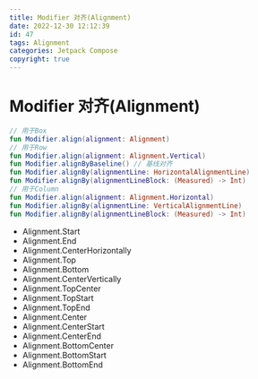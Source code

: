 ```yaml
---
title: Modifier 对齐(Alignment)
date: 2022-12-30 12:12:39
id: 47
tags: Alignment
categories: Jetpack Compose
copyright: true
---
```


# Modifier 对齐(Alignment)

```kotlin
// 用于Box
fun Modifier.align(alignment: Alignment)
// 用于Row
fun Modifier.align(alignment: Alignment.Vertical)
fun Modifier.alignByBaseline() // 基线对齐
fun Modifier.alignBy(alignmentLine: HorizontalAlignmentLine)
fun Modifier.alignBy(alignmentLineBlock: (Measured) -> Int)
// 用于Column
fun Modifier.align(alignment: Alignment.Horizontal)
fun Modifier.alignBy(alignmentLine: VerticalAlignmentLine)
fun Modifier.alignBy(alignmentLineBlock: (Measured) -> Int)
```

- Alignment.Start
- Alignment.End
- Alignment.CenterHorizontally
- Alignment.Top
- Alignment.Bottom
- Alignment.CenterVertically
- Alignment.TopCenter
- Alignment.TopStart
- Alignment.TopEnd
- Alignment.Center
- Alignment.CenterStart
- Alignment.CenterEnd
- Alignment.BottomCenter
- Alignment.BottomStart
- Alignment.BottomEnd

